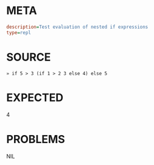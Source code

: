 # META
~~~ini
description=Test evaluation of nested if expressions
type=repl
~~~
# SOURCE
~~~roc
» if 5 > 3 (if 1 > 2 3 else 4) else 5
~~~
# EXPECTED
4
# PROBLEMS
NIL
